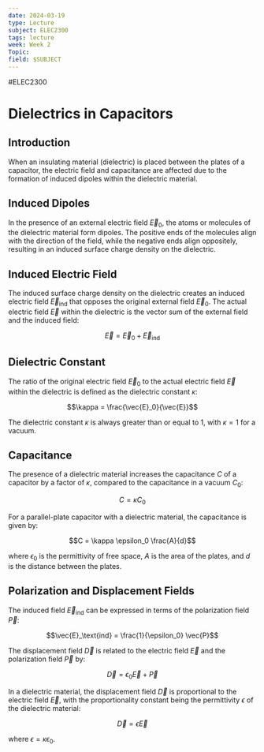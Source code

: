 ```yaml
---
date: 2024-03-19
type: Lecture
subject: ELEC2300
tags: lecture
week: Week 2
Topic: 
field: $SUBJECT
---
```


#ELEC2300
# Dielectrics in Capacitors

## Introduction

When an insulating material (dielectric) is placed between the plates of a capacitor, the electric field and capacitance are affected due to the formation of induced dipoles within the dielectric material.

## Induced Dipoles

In the presence of an external electric field $\vec{E}_0$, the atoms or molecules of the dielectric material form dipoles. The positive ends of the molecules align with the direction of the field, while the negative ends align oppositely, resulting in an induced surface charge density on the dielectric.

## Induced Electric Field

The induced surface charge density on the dielectric creates an induced electric field $\vec{E}_\text{ind}$ that opposes the original external field $\vec{E}_0$. The actual electric field $\vec{E}$ within the dielectric is the vector sum of the external field and the induced field:

$$\vec{E} = \vec{E}_0 + \vec{E}_\text{ind}$$

## Dielectric Constant

The ratio of the original electric field $\vec{E}_0$ to the actual electric field $\vec{E}$ within the dielectric is defined as the dielectric constant $\kappa$:

$$\kappa = \frac{\vec{E}_0}{\vec{E}}$$

The dielectric constant $\kappa$ is always greater than or equal to 1, with $\kappa = 1$ for a vacuum.

## Capacitance

The presence of a dielectric material increases the capacitance $C$ of a capacitor by a factor of $\kappa$, compared to the capacitance in a vacuum $C_0$:

$$C = \kappa C_0$$

For a parallel-plate capacitor with a dielectric material, the capacitance is given by:

$$C = \kappa \epsilon_0 \frac{A}{d}$$

where $\epsilon_0$ is the permittivity of free space, $A$ is the area of the plates, and $d$ is the distance between the plates.

## Polarization and Displacement Fields

The induced field $\vec{E}_\text{ind}$ can be expressed in terms of the polarization field $\vec{P}$:

$$\vec{E}_\text{ind} = \frac{1}{\epsilon_0} \vec{P}$$

The displacement field $\vec{D}$ is related to the electric field $\vec{E}$ and the polarization field $\vec{P}$ by:

$$\vec{D} = \epsilon_0 \vec{E} + \vec{P}$$

In a dielectric material, the displacement field $\vec{D}$ is proportional to the electric field $\vec{E}$, with the proportionality constant being the permittivity $\epsilon$ of the dielectric material:

$$\vec{D} = \epsilon \vec{E}$$

where $\epsilon = \kappa \epsilon_0$.